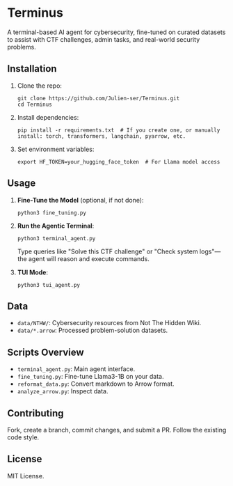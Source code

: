 # Terminus

A terminal-based AI agent for cybersecurity, fine-tuned on curated datasets to assist with CTF challenges, admin tasks, and real-world security problems.

## Installation

1. Clone the repo:
   ```
   git clone https://github.com/Julien-ser/Terminus.git
   cd Terminus
   ```

2. Install dependencies:
   ```
   pip install -r requirements.txt  # If you create one, or manually install: torch, transformers, langchain, pyarrow, etc.
   ```

3. Set environment variables:
   ```
   export HF_TOKEN=your_hugging_face_token  # For Llama model access
   ```

## Usage

1. **Fine-Tune the Model** (optional, if not done):
   ```
   python3 fine_tuning.py
   ```

2. **Run the Agentic Terminal**:
   ```
   python3 terminal_agent.py
   ```
   Type queries like "Solve this CTF challenge" or "Check system logs"—the agent will reason and execute commands.

3. **TUI Mode**:
   ```
   python3 tui_agent.py
   ```

## Data

- `data/NTHW/`: Cybersecurity resources from Not The Hidden Wiki.
- `data/*.arrow`: Processed problem-solution datasets.

## Scripts Overview

- `terminal_agent.py`: Main agent interface.
- `fine_tuning.py`: Fine-tune Llama3-1B on your data.
- `reformat_data.py`: Convert markdown to Arrow format.
- `analyze_arrow.py`: Inspect data.

## Contributing

Fork, create a branch, commit changes, and submit a PR. Follow the existing code style.

## License

MIT License.